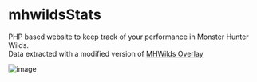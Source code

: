 # mhwildsStats
PHP based website to keep track of your performance in Monster Hunter Wilds.<br>
Data extracted with a modified version of [MHWilds Overlay](https://www.nexusmods.com/monsterhunterwilds/mods/81)

![image](https://github.com/user-attachments/assets/cdb15654-24ea-49e2-b909-a23bf09ef09a)
